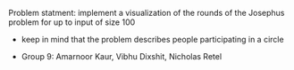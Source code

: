 Problem statment: implement a visualization of the rounds of the Josephus problem for up to input of size 100
  * keep in mind that the problem describes people participating in a circle

  * Group 9: Amarnoor Kaur, Vibhu Dixshit, Nicholas Retel

